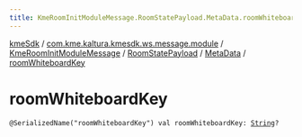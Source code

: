 ```yaml
---
title: KmeRoomInitModuleMessage.RoomStatePayload.MetaData.roomWhiteboardKey - kmeSdk
---
```


[kmeSdk](../../../../index.html) / [com.kme.kaltura.kmesdk.ws.message.module](../../../index.html) / [KmeRoomInitModuleMessage](../../index.html) / [RoomStatePayload](../index.html) / [MetaData](index.html) / [roomWhiteboardKey](./room-whiteboard-key.html)

# roomWhiteboardKey

`@SerializedName("roomWhiteboardKey") val roomWhiteboardKey: `[`String`](https://kotlinlang.org/api/latest/jvm/stdlib/kotlin/-string/index.html)`?`